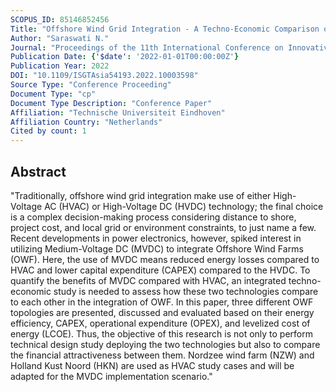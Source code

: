 ```yaml
---
SCOPUS_ID: 85146852456
Title: "Offshore Wind Grid Integration - A Techno-Economic Comparison of MVDC and HVAC"
Author: "Saraswati N."
Journal: "Proceedings of the 11th International Conference on Innovative Smart Grid Technologies - Asia, ISGT-Asia 2022"
Publication Date: {'$date': '2022-01-01T00:00:00Z'}
Publication Year: 2022
DOI: "10.1109/ISGTAsia54193.2022.10003598"
Source Type: "Conference Proceeding"
Document Type: "cp"
Document Type Description: "Conference Paper"
Affiliation: "Technische Universiteit Eindhoven"
Affiliation Country: "Netherlands"
Cited by count: 1
---
```


## Abstract
"Traditionally, offshore wind grid integration make use of either High-Voltage AC (HVAC) or High-Voltage DC (HVDC) technology; the final choice is a complex decision-making process considering distance to shore, project cost, and local grid or environment constraints, to just name a few. Recent developments in power electronics, however, spiked interest in utilizing Medium-Voltage DC (MVDC) to integrate Offshore Wind Farms (OWF). Here, the use of MVDC means reduced energy losses compared to HVAC and lower capital expenditure (CAPEX) compared to the HVDC. To quantify the benefits of MVDC compared with HVAC, an integrated techno-economic study is needed to assess how these two technologies compare to each other in the integration of OWF. In this paper, three different OWF topologies are presented, discussed and evaluated based on their energy efficiency, CAPEX, operational expenditure (OPEX), and levelized cost of energy (LCOE). Thus, the objective of this research is not only to perform technical design study deploying the two technologies but also to compare the financial attractiveness between them. Nordzee wind farm (NZW) and Holland Kust Noord (HKN) are used as HVAC study cases and will be adapted for the MVDC implementation scenario."
